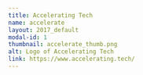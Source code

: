```yaml
---
title: Accelerating Tech
name: accelerate
layout: 2017_default
modal-id: 1
thumbnail: accelerate_thumb.png
alt: Logo of Accelerating Tech
link: https://www.accelerating.tech/
---
```

